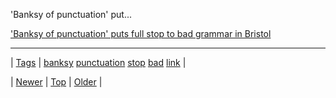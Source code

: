 <!--
title: &apos;Banksy of punctuation&apos; puts full stop to bad grammar in Bristol
date: 2020-06-28T15:27:00.158Z
tags: banksy, punctuation, stop, bad, link
-->


'Banksy of punctuation' put...

['Banksy of punctuation' puts full stop to bad grammar in Bristol](https://www.theguardian.com/education/2017/apr/03/banksy-of-punctuation-puts-full-stop-bad-grammar-bristol?CMP=Share_iOSApp_Other)

<!--BOTTOM-POST-NAVIGATION-->
---

| [Tags](tags.md) | [banksy](tag-banksy.md) [punctuation](tag-punctuation.md) [stop](tag-stop.md) [bad](tag-bad.md) [link](tag-link.md) |

| [Newer](159067486256.md) | [Top](index.md) | [Older](159150001257.md) |